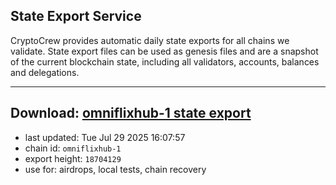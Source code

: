 ## State Export Service
CryptoCrew provides automatic daily state exports for all chains we validate. State export files can be used as genesis files and are a snapshot of the current blockchain state, including all validators, accounts, balances and delegations.

---
**Download: [omniflixhub-1 state export](https://dl-eu2.ccvalidators.com/SERVICE/omniflixhub/omniflixhub-1_export_18704129.json)**
---

- last updated: Tue Jul 29 2025 16:07:57
- chain id: `omniflixhub-1`
- export height: `18704129`
- use for: airdrops, local tests, chain recovery
